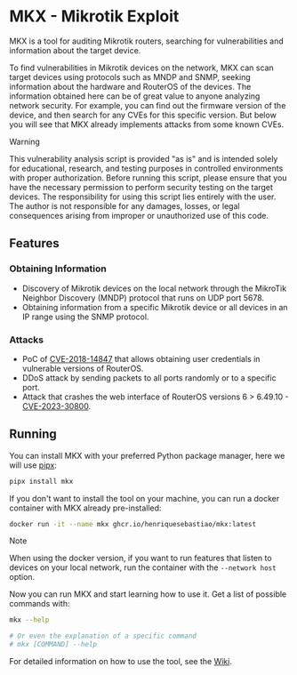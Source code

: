 # MKX - Mikrotik Exploit

MKX is a tool for auditing Mikrotik routers, searching for vulnerabilities and information about the target device.

To find vulnerabilities in Mikrotik devices on the network, MKX can scan target devices using protocols such as MNDP and SNMP, seeking information about the hardware and RouterOS of the devices. The information obtained here can be of great value to anyone analyzing network security. For example, you can find out the firmware version of the device, and then search for any CVEs for this specific version. But below you will see that MKX already implements attacks from some known CVEs.

> [!WARNING]
> This vulnerability analysis script is provided "as is" and is intended solely for educational, research, and testing purposes in controlled environments with proper authorization. Before running this script, please ensure that you have the necessary permission to perform security testing on the target devices. The responsibility for using this script lies entirely with the user. The author is not responsible for any damages, losses, or legal consequences arising from improper or unauthorized use of this code.

## Features

### Obtaining Information

- Discovery of Mikrotik devices on the local network through the MikroTik Neighbor Discovery (MNDP) protocol that runs on UDP port 5678.
- Obtaining information from a specific Mikrotik device or all devices in an IP range using the SNMP protocol.

### Attacks

- PoC of [CVE-2018-14847](https://nvd.nist.gov/vuln/detail/CVE-2018-14847) that allows obtaining user credentials in vulnerable versions of RouterOS.
- DDoS attack by sending packets to all ports randomly or to a specific port.
- Attack that crashes the web interface of RouterOS versions 6 > 6.49.10 - [CVE-2023-30800](https://nvd.nist.gov/vuln/detail/CVE-2023-30800).

## Running

You can install MKX with your preferred Python package manager, here we will use [pipx](https://github.com/pypa/pipx):

```bash
pipx install mkx
```

If you don't want to install the tool on your machine, you can run a docker container with MKX already pre-installed:

```bash
docker run -it --name mkx ghcr.io/henriquesebastiao/mkx:latest
```

> [!NOTE]
> When using the docker version, if you want to run features that listen to devices on your local network, run the container with the `--network host` option.

Now you can run MKX and start learning how to use it. Get a list of possible commands with:

```bash
mkx --help

# Or even the explanation of a specific command
# mkx [COMMAND] --help
```

For detailed information on how to use the tool, see the [Wiki](https://github.com/henriquesebastiao/mkx/wiki).
